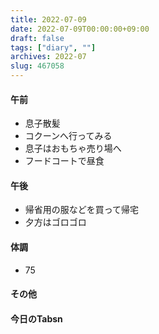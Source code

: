 ```yaml
---
title: 2022-07-09
date: 2022-07-09T00:00:00+09:00
draft: false
tags: ["diary", ""]
archives: 2022-07
slug: 467058
---
```

#### 午前
- 息子散髪
- コクーンへ行ってみる
- 息子はおもちゃ売り場へ
- フードコートで昼食
#### 午後
- 帰省用の服などを買って帰宅
- 夕方はゴロゴロ
#### 体調
- 75
#### その他
#### 今日のTabsn